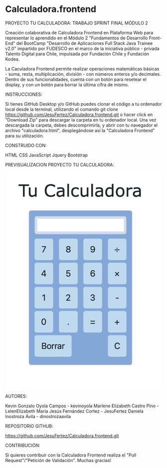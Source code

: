 # Calculadora.frontend

PROYECTO TU CALCULADORA: TRABAJO SPRINT FINAL MÓDULO 2

Creación colaborativa de Calculadora Frontend en Plataforma Web para representar lo aprendido en el Módulo 2 "Fundamentos de Desarrollo Front-End" del BootCamp "Desarrollo de Aplicaciones Full Stack Java Trainee v2.0" impartido por FUDESCO en el marco de la iniciativa público - privada Talento Digital para Chile, impulsada por Fundación Chile y Fundación Kodea.

La Caculadora Frontend permite realizar operaciones matemáticas básicas - suma, resta, multiplicación, división - con números enteros y/o decimales. Dentro de sus funcionalidades, cuenta con un botón para resetear el display, y con un botón para borrar la última cifra de mismo.

INSTRUCCIONES:

Si tienes GitHub Desktop y/o GitHub puedes clonar el código a tu ordenador local desde la terminal, utilizando el comando git clone <https://github.com/JesuFertez/Calculadora.frontend.git> o hacer click en "Download Zip" para descargar la carpeta en tu ordenador local. Una vez descargada la carpeta, debes descomprimirla, y abrir con tu navegador el archivo "calculadora.html", desplegándose así la "Calculadora Frontend" para su utilización.

CONSTRUIDO CON:

HTML
CSS
JavaScript
Jquery
Bootstrap

PREVISUALIZACION PROYECTO TU CALCULADORA:

![PREVISUALIZACIÓN PROYECTO TU CALCULADORA](https://github.com/JesuFertez/Calculadora.frontend/blob/main/screenshots/tucalculadora.png)

AUTORES:

Kevin Gonzalo Oyola Campos - kevinoyola
Marlene Elizabeth Castro Pino - LelenElizabeth
María Jesús Fernández Cortez - JesuFertez
Daniela Inostroza Ávila - dinostrozaavila

REPOSITORIO GITHUB:

https://github.com/JesuFertez/Calculadora.frontend.git

CONTRIBUCIÓN:

Si quieres contribuir con la Calculadora Frontend realiza el "Pull Request"/"Petición de Validación". Muchas gracias!

